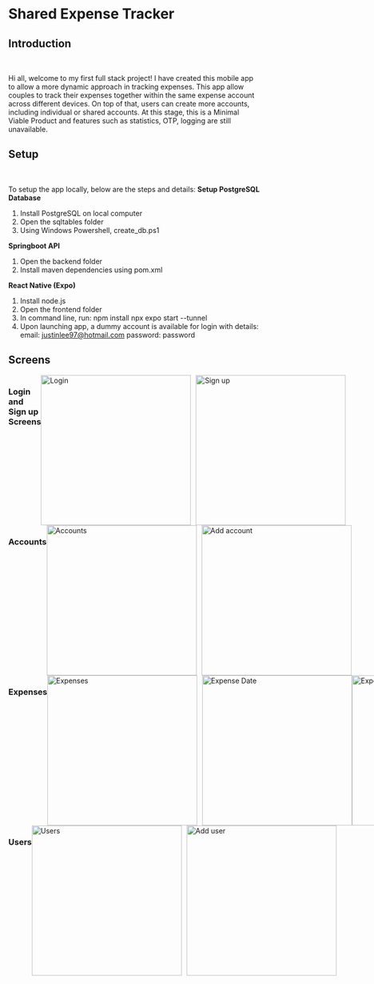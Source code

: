 <h1>Shared Expense Tracker</h1>
<h2>Introduction</h2>
<br>

Hi all, welcome to my first full stack project! I have created this mobile app to allow a more dynamic approach in tracking expenses. This app allow couples to track their expenses together within the same expense account across different devices. On top of that, users can create more accounts, including individual or shared accounts. At this stage, this is a Minimal Viable Product and features such as statistics, OTP, logging are still unavailable.

<h2>Setup</h2>
<br>

To setup the app locally, below are the steps and details:
**Setup PostgreSQL Database**

1. Install PostgreSQL on local computer
2. Open the sqltables folder
3. Using Windows Powershell, create_db.ps1

**Springboot API**

1. Open the backend folder
2. Install maven dependencies using pom.xml

**React Native (Expo)**

1. Install node.js
2. Open the frontend folder
3. In command line, run:
   npm install
   npx expo start --tunnel
4. Upon launching app, a dummy account is available for login with details:
   email: justinlee97@hotmail.com
   password: password

<h2>Screens</h2>

<div style="display: flex;">
   <h3>Login and Sign up Screens</h3>
   <br>
  <img src="https://github.com/user-attachments/assets/33af02da-c754-482a-b843-a4acf2d9333a" alt="Login" width="300" style="margin-right: 10px;"/>
  <img src="https://github.com/user-attachments/assets/1c9de369-a1cf-4dac-90dd-a3e3931de851" alt="Sign up" width="300"/>
</div>

<div style="display: flex;">
   <h3>Accounts</h3>
   <br>
  <img src="https://github.com/user-attachments/assets/4184569c-a473-448a-89ee-4f17d4e9bdc9" alt="Accounts" width="300" style="margin-right: 10px;"/>
  <img src="https://github.com/user-attachments/assets/718248ff-49e3-40d3-8839-3759326a57ea" alt="Add account" width="300"/>
</div>

<div style="display: flex;">
   <h3>Expenses</h3>
   <br>
  <img src="https://github.com/user-attachments/assets/fdaa24e0-2efa-4595-a754-3f3f26f1f9a6" alt="Expenses" width="300" style="margin-right: 10px;"/>
  <img src="https://github.com/user-attachments/assets/4818b850-760b-4dd2-9e2b-a6711b01aa1f" alt="Expense Date" width="300"/>
   <img src="https://github.com/user-attachments/assets/39c528f1-5701-431f-bd32-9ada608fdf2b" alt="Expense August" width="300"/>
   <img src="https://github.com/user-attachments/assets/3debbd5a-3475-4c45-80a9-38b4baf61458" alt="Add Expense" width="300"/>
   <img src="https://github.com/user-attachments/assets/ee7c5989-156c-452a-8527-dfc58b18eebc" alt="Edit Expense" width="300"/>
   <img src="https://github.com/user-attachments/assets/367c3ade-7efa-4375-ad92-1aa80d202b27" alt="Delete Expense" width="300"/>
</div>

<div style="display: flex;">
   <h3>Users</h3>
   <br>
  <img src="https://github.com/user-attachments/assets/2fc66582-2515-4c4a-a64b-0b8b038d9a59" alt="Users" width="300" style="margin-right: 10px;"/>
  <img src="https://github.com/user-attachments/assets/75d212dc-c989-48aa-9e8d-e0eb535e4651" alt="Add user" width="300"/>
</div>
